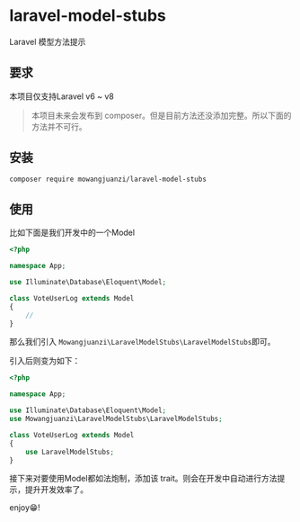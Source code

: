 # laravel-model-stubs

Laravel 模型方法提示

## 要求

本项目仅支持Laravel v6 ~ v8

> 本项目未来会发布到 composer。但是目前方法还没添加完整。所以下面的方法并不可行。

## 安装

```bash
composer require mowangjuanzi/laravel-model-stubs
```

## 使用

比如下面是我们开发中的一个Model

```php
<?php

namespace App;

use Illuminate\Database\Eloquent\Model;

class VoteUserLog extends Model
{
    //
}

```

那么我们引入 `Mowangjuanzi\LaravelModelStubs\LaravelModelStubs`即可。

引入后则变为如下：

```php
<?php

namespace App;

use Illuminate\Database\Eloquent\Model;
use Mowangjuanzi\LaravelModelStubs\LaravelModelStubs;

class VoteUserLog extends Model
{
    use LaravelModelStubs;
}
```

接下来对要使用Model都如法炮制，添加该 trait。则会在开发中自动进行方法提示，提升开发效率了。

enjoy😁!
